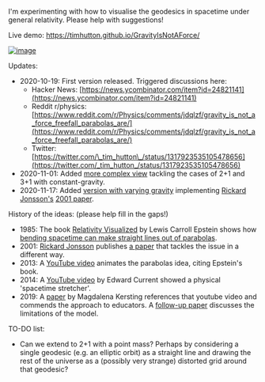 I'm experimenting with how to visualise the geodesics in spacetime under general relativity. Please help with suggestions!

Live demo: https://timhutton.github.io/GravityIsNotAForce/

[![image](https://user-images.githubusercontent.com/647092/96377209-06a49b80-117c-11eb-911e-76cd16c54db4.png)](https://timhutton.github.io/GravityIsNotAForce/)

Updates:
- 2020-10-19: First version released. Triggered discussions here:
    - Hacker News: [https://news.ycombinator.com/item?id=24821141](https://news.ycombinator.com/item?id=24821141)
    - Reddit r/physics: [https://www.reddit.com/r/Physics/comments/jdqlzf/gravity_is_not_a_force_freefall_parabolas_are/](https://www.reddit.com/r/Physics/comments/jdqlzf/gravity_is_not_a_force_freefall_parabolas_are/)
    - Twitter: [https://twitter.com/\_tim_hutton\_/status/1317923535105478656](https://twitter.com/_tim_hutton_/status/1317923535105478656)
- 2020-11-01: Added [more complex view](https://timhutton.github.io/GravityIsNotAForce/constant_gravity_4d.html) tackling the cases of 2+1 and 3+1 with constant-gravity.
- 2020-11-17: Added [version with varying gravity](https://timhutton.github.io/GravityIsNotAForce/variable_gravity.html) implementing [Rickard Jonsson's](http://www.relativitet.se/) [2001 paper](http://www.relativitet.se/Webarticles/2001GRG-Jonsson33p1207.pdf).

History of the ideas: (please help fill in the gaps!)
- 1985: The book [Relativity Visualized](https://books.google.de/books?id=lwZBAQAAIAAJ) by Lewis Carroll Epstein shows how [bending spacetime can make straight lines out of parabolas](http://demoweb.physics.ucla.edu/content/10-curved-spacetime).
- 2001: [Rickard Jonsson](http://www.relativitet.se/) publishes [a paper](http://www.relativitet.se/Webarticles/2001GRG-Jonsson33p1207.pdf) that tackles the issue in a different way.
- 2013: A [YouTube video](https://www.youtube.com/watch?v=DdC0QN6f3G4) animates the parabolas idea, citing Epstein's book.
- 2014: A [YouTube video](https://www.youtube.com/watch?v=jlTVIMOix3I) by Edward Current showed a physical 'spacetime stretcher'.
- 2019: A [paper](https://iopscience.iop.org/article/10.1088/1361-6552/ab08f5/pdf) by Magdalena Kersting references that youtube video and commends the approach to educators. A [follow-up paper](https://iopscience.iop.org/article/10.1088/1361-6552/ab56d7/pdf) discusses the limitations of the model.

TO-DO list:
- Can we extend to 2+1 with a point mass? Perhaps by considering a single geodesic (e.g. an elliptic orbit) as a straight line and drawing the rest of the universe as a (possibly very strange) distorted grid around that geodesic?
